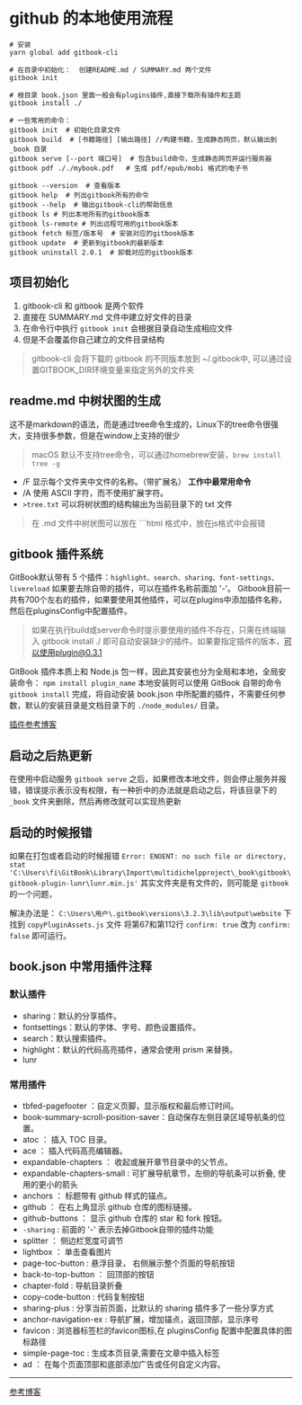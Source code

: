 # github 的本地使用流程

```shell
# 安装
yarn global add gitbook-cli

# 在目录中初始化：  创建README.md / SUMMARY.md 两个文件
gitbook init

# 根目录 book.json 里面一般会有plugins插件,直接下载所有插件和主题
gitbook install ./

# 一些常用的命令：
gitbook init  # 初始化目录文件
gitbook build  # [书籍路径] [输出路径] //构建书籍，生成静态网页，默认输出到 _book 目录
gitbook serve [--port 端口号]  # 包含build命令，生成静态网页并运行服务器
gitbook pdf ././mybook.pdf   # 生成 pdf/epub/mobi 格式的电子书

gitbook --version  # 查看版本
gitbook help  # 列出gitbook所有的命令
gitbook --help  # 输出gitbook-cli的帮助信息
gitbook ls # 列出本地所有的gitbook版本
gitbook ls-remote # 列出远程可用的gitbook版本
gitbook fetch 标签/版本号  # 安装对应的gitbook版本
gitbook update  # 更新到gitbook的最新版本
gitbook uninstall 2.0.1  # 卸载对应的gitbook版本
```


## 项目初始化
1. gitbook-cli 和 gitbook 是两个软件 
2. 直接在 SUMMARY.md 文件中建立好文件的目录
3. 在命令行中执行 `gitbook init` 会根据目录自动生成相应文件
4. 但是不会覆盖你自己建立的文件目录结构
> gitbook-cli 会将下载的 gitbook 的不同版本放到 ~/.gitbook中, 可以通过设置GITBOOK_DIR环境变量来指定另外的文件夹


## readme.md 中树状图的生成
这不是markdown的语法，而是通过tree命令生成的，Linux下的tree命令很强大，支持很多参数，但是在window上支持的很少
> macOS 默认不支持tree命令，可以通过homebrew安装，`brew install tree -g`

- /F 显示每个文件夹中文件的名称。（带扩展名） **工作中最常用命令**
- /A 使用 ASCII 字符，而不使用扩展字符。
- `>tree.txt` 可以将树状图的结构输出为当前目录下的 txt 文件

> 在 .md 文件中树状图可以放在 ```html 格式中，放在js格式中会报错


## gitbook 插件系统
GitBook默认带有 5 个插件：`highlight、search、sharing、font-settings、livereload` 如果要去除自带的插件，可以在插件名称前面加 '-'。  Gitbook目前一共有700个左右的插件，如果要使用其他插件，可以在plugins中添加插件名称，然后在pluginsConfig中配置插件。

> 如果在执行build或server命令时提示要使用的插件不存在，只需在终端输入 gitbook install ./ 即可自动安装缺少的插件。如果要指定插件的版本，可以使用plugin@0.3.1

GitBook 插件本质上和 Node.js 包一样，因此其安装也分为全局和本地，全局安装命令： `npm install plugin_name` 本地安装则可以使用 GitBook 自带的命令 `gitbook install` 完成，将自动安装 book.json 中所配置的插件，不需要任何参数，默认的安装目录是文档目录下的 `./node_modules/` 目录。

[插件参考博客](https://segmentfault.com/a/1190000019806829)


## 启动之后热更新
在使用中启动服务 `gitbook serve` 之后，如果修改本地文件，则会停止服务并报错，错误提示表示没有权限，有一种折中的办法就是启动之后，将该目录下的 `_book` 文件夹删除，然后再修改就可以实现热更新


## 启动的时候报错
如果在打包或者启动的时候报错 `Error: ENOENT: no such file or directory, stat 'C:\Users\fi\GitBook\Library\Import\multidichelpproject\_book\gitbook\gitbook-plugin-lunr\lunr.min.js'` 其实文件夹是有文件的，则可能是 `gitbook` 的一个问题，

解决办法是：  `C:\Users\用户\.gitbook\versions\3.2.3\lib\output\website` 下找到 `copyPluginAssets.js` 文件 将第67和第112行 `confirm: true` 改为 `confirm: false` 即可运行。


## book.json 中常用插件注释
### 默认插件
- sharing：默认的分享插件。
- fontsettings：默认的字体、字号、颜色设置插件。
- search：默认搜索插件。
- highlight：默认的代码高亮插件，通常会使用 prism 来替换。
- lunr

### 常用插件
- tbfed-pagefooter ：自定义页脚，显示版权和最后修订时间。
- book-summary-scroll-position-saver：自动保存左侧目录区域导航条的位置。
- atoc ： 插入 TOC 目录。
- ace ： 插入代码高亮编辑器。
- expandable-chapters ： 收起或展开章节目录中的父节点。
- expandable-chapters-small : 可扩展导航章节，左侧的导航条可以折叠,  使用的更小的箭头
- anchors ： 标题带有 github 样式的锚点。
- github ： 在右上角显示 github 仓库的图标链接。
- github-buttons ： 显示 github 仓库的 star 和 fork 按钮。
- `-sharing` : 前面的 '-' 表示去掉Gitbook自带的插件功能
- splitter ： 侧边栏宽度可调节
- lightbox ： 单击查看图片
- page-toc-button : 悬浮目录， 右侧展示整个页面的导航按钮
- back-to-top-button ： 回顶部的按钮
- chapter-fold : 导航目录折叠
- copy-code-button : 代码复制按钮
- sharing-plus : 分享当前页面，比默认的 sharing 插件多了一些分享方式
- anchor-navigation-ex : 导航扩展，增加锚点，返回顶部，显示序号
- favicon : 浏览器标签栏的favicon图标,在 pluginsConfig 配置中配置具体的图标路径
- simple-page-toc : 生成本页目录,需要在文章中插入标签
- ad ： 在每个页面顶部和底部添加广告或任何自定义内容。


---

[参考博客](https://www.jianshu.com/p/427b8bb066e6)

